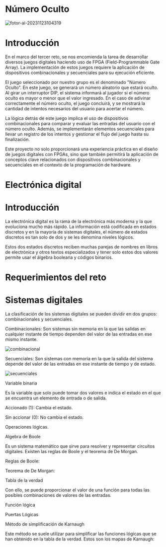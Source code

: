 # Número Oculto

![fotor-ai-20231123104319](https://github.com/IK14931/Juegos-digitales/assets/151745652/4252a1bd-308f-4d22-b59c-7db3656980ee)

# Introducción

En el marco del tercer reto, se nos encomienda la tarea de desarrollar diversos juegos digitales haciendo uso de FPGA (Field-Programmable Gate Array). La implementación de estos juegos requiere la aplicación de dispositivos combinacionales y secuenciales para su ejecución eficiente.

El juego seleccionado por nuestro grupo es el denominado "Número Oculto". En este juego, se generará un número aleatorio que estará oculto. Al girar un interruptor DIP, el sistema informará al jugador si el número oculto es mayor o menor que el valor ingresado. En el caso de adivinar correctamente el número oculto, el juego concluirá, y se mostrará la cantidad de intentos necesarios del usuario para acertar el número.

La lógica detrás de este juego implica el uso de dispositivos combinacionales para comparar y evaluar las entradas del usuario con el número oculto. Además, se implementarán elementos secuenciales para llevar un registro de los intentos y gestionar el flujo del juego hasta su finalización.

Este proyecto no solo proporcionará una experiencia práctica en el diseño de juegos digitales con FPGAs, sino que también permitirá la aplicación de conceptos clave relacionados con dispositivos combinacionales y secuenciales en el contexto de la programación de hardware.


# Electrónica digital
# Introducción
La electrónica digital es la rama de la electrónica más moderna y la que evoluciona mucho más rápido. La información está codificada en estados discretos y en la mayoría de sistemas digitales, el número de estados discretos es tan solo de dos y se les denomina niveles lógicos.

Estos dos estados discretos reciben muchas parejas de nombres en libros de electrónica y otros textos especializados y tener solo estos dos valores permite usar el álgebra booleana y códigos binarios.

# Requerimientos del reto
# Sistemas digitales
La clasificación de los sistemas digitales se pueden dividir en dos grupos: combinacionales y secuenciales.

Combinacionales: Son sistemas sin memoria en la que las salidas en cualquier instante de tiempo dependen del valor de las entradas en ese mismo instante.

![combinacional](https://github.com/IK14931/Juegos-digitales/assets/151745707/88c58741-d0b4-41a5-a2ff-3a737b63667d)

Secuenciales: Son sistemas con memoria en la que la salida del sistema depende del valor de las entradas en ese instante de tiempo y de estado.

![secuenciales](https://github.com/IK14931/Juegos-digitales/assets/151745707/36f50180-3f84-4a06-9f19-b3d9c6760800)

Variable binaria

Es la variable que solo puede tomar dos valores e indica el estado en el que se encuentra un elemento de entrada o de salida.

Accionado (1): Cambia el estado.

Sin accionar (0): No cambia el estado.

Operaciones lógicas. 

Algebra de Boole

Es un sistema matemático que sirve para resolver y representar circuitos digitales. Existen las reglas de Boole y el teorema de De Morgan.

Reglas de Boole:

 
Teorema de De Morgan:


Tabla de la verdad

Con ello, se puede proporcionar el valor de una función para todas las posibles combinaciones de valores de las entradas.

Función lógica

Puertas Lógicas

Método de simplificación de Karnaugh

Este método se suele utilizar para simplificar las funciones lógicas que se han obtenido en la tabla de la verdad. Estos son los mapas de Karnaugh:



